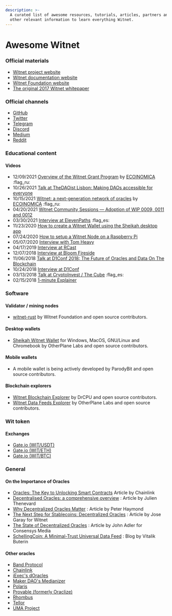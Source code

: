 ```yaml
---
description: >-
  A curated list of awesome resources, tutorials, articles, partners and many
  other relevant information to learn everything Witnet.
---
```


# Awesome Witnet

### Official materials

* [Witnet project website](https://witnet.io)
* [Witnet documentation website](https://docs.witnet.io)
* [Witnet Foundation website](https://witnet.foundation)
* [The original 2017 Witnet whitepaper](https://witnet.io/witnet-whitepaper.pdf)

### Official channels

* [GitHub](https://github.com/witnet)
* [Twitter](https://twitter.com/witnet\_io)
* [Telegram](https://t.me/witnetio)
* [Discord](https://discord.gg/X4uurfP)
* [Medium](https://medium.com/witnet)
* [Reddit](https://www.reddit.com/r/witnet/)

### Educational content

#### Videos

* 12/09/2021 [Overview of the Witnet Grant Program](https://www.youtube.com/watch?v=Rpsa5mP2GnY) by [ECOINOMICA](https://www.youtube.com/channel/UCDBLwF1fOfllwKYcD9yG3ww) :flag\_ru:
* 10/26/2021 [Talk at TheDAOist Lisbon: Making DAOs accessible for everyone](https://www.youtube.com/watch?v=4508pbiKPQc)
* 10/15/2021 [Witnet: a next-generation network of oracles](https://www.youtube.com/watch?v=3AsbMAx81QY) by [ECOINOMICA](https://www.youtube.com/channel/UCDBLwF1fOfllwKYcD9yG3ww) :flag\_ru:
* 04/20/2021 [Witnet Community Sessions — Adoption of WIP 0009, 0011 and 0012](https://www.youtube.com/watch?v=KR0lV\_V1zw4)
* 03/30/2021 [Interview at ElevenPaths](https://www.youtube.com/watch?v=\_T-CLrlKmZc) :flag\_es:
* 11/23/2020 [How to create a Witnet Wallet using the Sheikah desktop app](https://www.youtube.com/watch?v=OO70kpwfHv0)
* 07/24/2020 [How to setup a Witnet Node on a Raspberry Pi](https://www.youtube.com/watch?v=He2vuLtFyns\&t=224s)
* 05/07/2020 [Interview with Tom Heavy](https://www.youtube.com/watch?v=43\_dto6TLJw)
* 04/17/2019 [Interview at RCast](https://www.youtube.com/watch?v=TpXB71NzXd4)
* 12/07/2018 [Interview at Bloom Fireside](https://www.youtube.com/watch?v=OQKcEPKcpRI)
* 11/06/2018 [Talk at D1Conf 2018: The Future of Oracles and Data On The Blockchain](https://www.youtube.com/watch?v=pv9wKodhPZg)
* 10/24/2018 [Interview at D1Conf](https://www.youtube.com/watch?v=s0\_Bwme-eHA\&t=108s)
* 03/13/2018 [Talk at CryptoInvest / The Cube](https://www.youtube.com/watch?v=VWEwpwtmHpA) :flag\_es:
* 02/15/2018 [1-minute Explainer](https://www.youtube.com/watch?v=wEtOiStvQoU)

### Software

#### Validator / mining nodes

* [witnet-rust](https://github.com/witnet/witnet-rust) by Witnet Foundation and open source contributors.

#### Desktop wallets

* [Sheikah Witnet Wallet](https://sheikah.app) for Windows, MacOS, GNU/Linux and Chromebook by OtherPlane Labs and open source contributors.

#### Mobile wallets

* A mobile wallet is being actively developed by ParodyBit and open source contributors.

#### Blockchain explorers

* [Witnet Blockchain Explorer](https://witnet.network) by DrCPU and open source contributors.
* [Witnet Data Feeds Explorer](https://feeds.witnet.io) by OtherPlane Labs and open source contributors.

### Wit token

#### Exchanges

* [Gate.io (WIT/USDT)](https://www.gate.io/trade/WIT\_USDT)
* [Gate.io (WIT/ETH)](https://www.gate.io/trade/WIT\_ETH)
* [Gate.io (WIT/BTC)](https://www.gate.io/trade/WIT\_BTC)

### General

#### On the Importance of Oracles

* [Oracles: The Key to Unlocking Smart Contracts](https://blog.chain.link/oracles-the-key-to-unlocking-smart-contracts/) Article by Chainlink
* [Decentralised Oracles: a comprehensive overview](https://medium.com/fabric-ventures/decentralised-oracles-a-comprehensive-overview-d3168b9a8841) : Article by Julien Thenevard
* [Why Decentralized Oracles Matter](https://medium.com/@peterhaymond/why-decentralized-oracles-matter-7920ad04ee37) : Article by Peter Haymond
* [The Next Step for Stablecoins: Decentralized Oracles](https://medium.com/witnet/the-next-step-for-stablecoins-decentralized-oracles-da12e0792fc) : Article by Jose Garay for Witnet
* [The State of Decentralized Oracles](https://media.consensys.net/the-state-of-decentralized-oracles-df45bf0dc51d) : Article by John Adler for Consensys Media
* [SchellingCoin: A Minimal-Trust Universal Data Feed](https://blog.ethereum.org/2014/03/28/schellingcoin-a-minimal-trust-universal-data-feed/) : Blog by Vitalik Buterin

#### Other oracles

* [Band Protocol](https://bandprotocol.com)
* [Chainlink](https://chain.link)
* [iExec's dOracles](https://iex.ec/decentralized-oracles/)
* [Maker DAO's Medianizer](https://developer.makerdao.com/feeds/)
* [Polaris](https://medium.com/marbleorg/introducing-polaris-ced195dd798e)
* [Provable (formerly Oraclize)](http://provable.xyz)
* [Rhombus](https://rhombus.network)
* [Tellor](https://tellor.io)
* [UMA Project](https://umaproject.org/optimistic-oracle.html)

